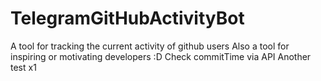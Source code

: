 # TelegramGitHubActivityBot
A tool for tracking the current activity of github users
Also a tool for inspiring or motivating developers :D
Check commitTime via API
Another test x1